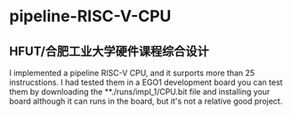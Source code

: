 # pipeline-RISC-V-CPU

## HFUT/合肥工业大学硬件课程综合设计

I implemented a pipeline RISC-V CPU, and it surports more than 25 instrucstions. I had tested them in a EGO1 development board
you can test them by downloading the **./runs/impl_1/CPU.bit file and installing your board
although it can runs in the board, but it's not a relative good project.
